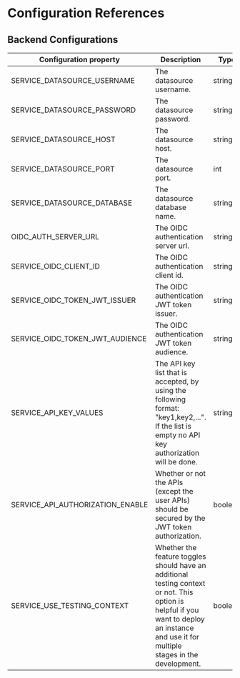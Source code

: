 # Configuration References <Badge type="warning" text="1.0.0-SNAPSHOT" />

## Backend Configurations

| Configuration property           | Description                                                                                                                                                                               | Type     | Default |
|----------------------------------|-------------------------------------------------------------------------------------------------------------------------------------------------------------------------------------------|----------|---------|
| SERVICE_DATASOURCE_USERNAME      | The datasource username.                                                                                                                                                                  | string   |         |
| SERVICE_DATASOURCE_PASSWORD      | The datasource password.                                                                                                                                                                  | string   |         |
| SERVICE_DATASOURCE_HOST          | The datasource host.                                                                                                                                                                      | string   |         |
| SERVICE_DATASOURCE_PORT          | The datasource port.                                                                                                                                                                      | int      |         |
| SERVICE_DATASOURCE_DATABASE      | The datasource database name.                                                                                                                                                             | string   |         |
| OIDC_AUTH_SERVER_URL     | The OIDC authentication server url.                                                                                                                                                       | string   |         |
| SERVICE_OIDC_CLIENT_ID           | The OIDC authentication client id.                                                                                                                                                        | string   |         |
| SERVICE_OIDC_TOKEN_JWT_ISSUER    | The OIDC authentication JWT token issuer.                                                                                                                                                 | string   |         |
| SERVICE_OIDC_TOKEN_JWT_AUDIENCE  | The OIDC authentication JWT token audience.                                                                                                                                               | string   |         |
| SERVICE_API_KEY_VALUES           | The API key list that is accepted, by using the following format: "key1,key2,...". If the list is empty no API key authorization will be done.                                            | string[] | [ ]     |
| SERVICE_API_AUTHORIZATION_ENABLE | Whether or not the APIs (except the user APIs) should be secured by the JWT token authorization.                                                                                          | boolean  | true    |
| SERVICE_USE_TESTING_CONTEXT      | Whether the feature toggles should have an additional testing context or not. This option is helpful if you want to deploy an instance and use it for multiple stages in the development. | boolean  | false   |

